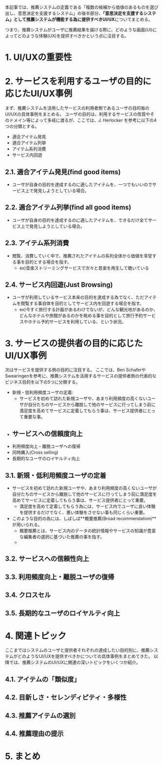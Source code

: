 本記事では、推薦システムの定義である「複数の候補から価値のあるものを選び出し、意思決定を支援するシステム」の後半部分、**「意思決定を支援するシステム」として推薦システムが機能する為に提供すべきUI/UX**についてまとめる。

つまり、推薦システムがユーザに推薦結果を届ける際に、どのような画面(UI)によってどのような体験(UX)を提供すべきかという点に注目する。

# 1. UI/UXの重要性

# 2. サービスを利用するユーザの目的に応じたUI/UX事例

まず、推薦システムを活用したサービスの利用者側であるユーザの目的毎のUI/UXの具体事例をまとめる。
ユーザの目的は、利用するサービスの性質やそのドメイン等によって多岐に渡るが、ここでは、J. Herlocker を参考に以下の4つの分類とする。

- 適合アイテム発見
- 適合アイテム列挙
- アイテム系列消費
- サービス内回遊

## 2.1. 適合アイテム発見(find good items)

- ユーザが自身の目的を達成するのに適したアイテムを、一つでもいいのでサービス上で発見しようとしている場合。

## 2.2. 適合アイテム列挙(find all good items)

- ユーザが自身の目的を達成するのに適したアイテムを、できるだけ全てサービス上で発見しようとしている場合。

## 2.3. アイテム系列消費

- 閲覧、消費していく中で、推薦されたアイテムの系列全体から価値を享受する事を目的とする場合を指す。
  - ex)音楽ストリーミングサービスで次々と音楽を再生して聴いている

## 2.4. サービス内回遊(Just Browsing)

- ユーザが利用しているサービス本来の目的を達成する為でなく、ただアイテムを閲覧する事自体を目的としてサービス内を回遊する場合を指す。
  - ex)今すぐ旅行する計画があるわけでないが、どんな観光地があるのか、どんなホテルや旅館があるのかを眺める事を目的として旅行予約サービスやホテル予約サービスを利用している、という状況。

# 3. サービスの提供者の目的に応じたUI/UX事例

次はサービスを提供する側の目的に注目する。
ここでは、Ben SchaferやSwearingenを参考に、推薦システムを活用するサービスの提供者側の代表的なビジネス目的を以下の5つに分類する。

- 新規・低利用頻度ユーザの定着:
  - サービスを初めて訪れた新規ユーザや、あまり利用頻度の高くないユーザが自分たちのサービスから離脱して他のサービスに行ってしまう前に満足度を高めてサービスに定着してもらう事は、サービス提供者にとって重要な事。
- サービスへの信頼度向上
  - 
- 利用頻度向上・離脱ユーザへの復帰
- 同時購入(Cross selling)
- 長期的なユーザのロイヤルティ向上

## 3.1. 新規・低利用頻度ユーザの定着

- サービスを初めて訪れた新規ユーザや、あまり利用頻度の高くないユーザが自分たちのサービスから離脱して他のサービスに行ってしまう前に満足度を高めてサービスに定着してもらう事は、サービス提供者にとって重要。
  - 満足度を高めて定着してもらう為には、サービス内でユーザに良い体験を提供するだけでなく、悪い体験をさせない事も同じくらい重要。
- このような目的の為には、しばしば**概要推薦(Broad recommendation)**が用いられる。
  - 概要推薦とは、サービス内のデータの統計情報やサービスの知識が豊富な編集者の選択に基づいた推薦の事を指す。
  -

## 3.2. サービスへの信頼性向上

## 3.3. 利用頻度向上・離脱ユーザの復帰

## 3.4. クロスセル

## 3.5. 長期的なユーザのロイヤルティ向上

# 4. 関連トピック

ここまではシステムのユーザと提供者それぞれの達成したい目的別に、推薦システムがどのようなUI/UXを提供すべきかについての具体事例をまとめてきた。
以降では、推薦システムのUI/UXに関連の深いトピックをいくつか紹介。

## 4.1. アイテムの「類似度」

## 4.2. 目新しさ・セレンディピティ・多様性

## 4.3. 推薦アイテムの選別

## 4.4. 推薦理由の提示

# 5. まとめ
